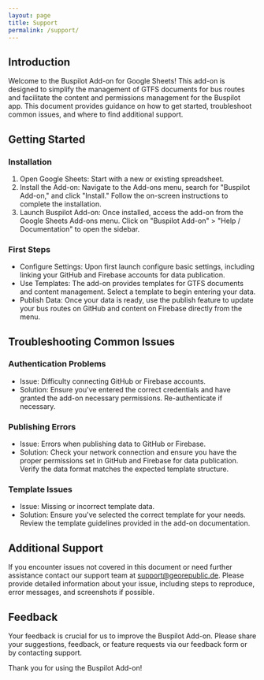 ```yaml
---
layout: page
title: Support
permalink: /support/
---
```


## Introduction

Welcome to the Buspilot Add-on for Google Sheets! This add-on is designed to simplify the management of GTFS documents for bus routes and facilitate the content and permissions management for the Buspilot app. This document provides guidance on how to get started, troubleshoot common issues, and where to find additional support.

## Getting Started

### Installation

1. Open Google Sheets: Start with a new or existing spreadsheet.
2. Install the Add-on: Navigate to the Add-ons menu, search for "Buspilot Add-on," and click "Install." Follow the on-screen instructions to complete the installation.
3. Launch Buspilot Add-on: Once installed, access the add-on from the Google Sheets Add-ons menu. Click on "Buspilot Add-on" > "Help / Documentation" to open the sidebar.

### First Steps

* Configure Settings: Upon first launch configure basic settings, including linking your GitHub and Firebase accounts for data publication.
* Use Templates: The add-on provides templates for GTFS documents and content management. Select a template to begin entering your data.
* Publish Data: Once your data is ready, use the publish feature to update your bus routes on GitHub and content on Firebase directly from the menu.

## Troubleshooting Common Issues

### Authentication Problems

* Issue: Difficulty connecting GitHub or Firebase accounts.
* Solution: Ensure you've entered the correct credentials and have granted the add-on necessary permissions. Re-authenticate if necessary.

### Publishing Errors

* Issue: Errors when publishing data to GitHub or Firebase.
* Solution: Check your network connection and ensure you have the proper permissions set in GitHub and Firebase for data publication. Verify the data format matches the expected template structure.

### Template Issues

* Issue: Missing or incorrect template data.
* Solution: Ensure you've selected the correct template for your needs. Review the template guidelines provided in the add-on documentation.

## Additional Support

If you encounter issues not covered in this document or need further assistance contact our support team at [support@georepublic.de](mailto:support@georepublic.de). Please provide detailed information about your issue, including steps to reproduce, error messages, and screenshots if possible.

## Feedback

Your feedback is crucial for us to improve the Buspilot Add-on. Please share your suggestions, feedback, or feature requests via our feedback form or by contacting support.

Thank you for using the Buspilot Add-on!
